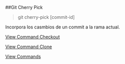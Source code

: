 ##Git Cherry Pick

> git cherry-pick [commit-id]

Incorpora los casmbios de un commit a la rama actual.

[View Command Checkout](Checkout.md)

[View Command Clone](Clone.md)

[View Commands](../Commands.md)